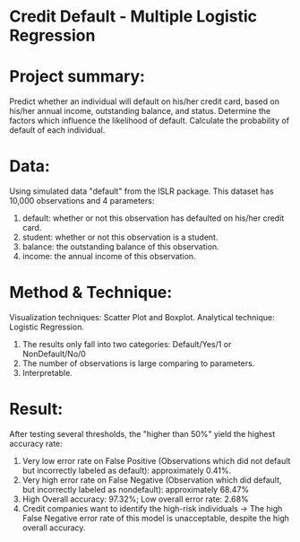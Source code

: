 # Credit Default - Multiple Logistic Regression

# Project summary:
Predict whether an individual will default on his/her credit card, based on his/her annual income, outstanding balance, and status.
Determine the factors which influence the likelihood of default.
Calculate the probability of default of each individual.

# Data:
Using simulated data "default" from the ISLR package.
This dataset has 10,000 observations and 4 parameters:
  1. default: whether or not this observation has defaulted on his/her credit card.
  2. student: whether or not this observation is a student.
  3. balance: the outstanding balance of this observation.
  4. income: the annual income of this observation.
  
# Method & Technique:
Visualization techniques: Scatter Plot and Boxplot.
Analytical technique: Logistic Regression.
  1. The results only fall into two categories: Default/Yes/1 or NonDefault/No/0
  2. The number of observations is large comparing to parameters.
  3. Interpretable.

# Result:
After testing several thresholds, the "higher than 50%" yield the highest accuracy rate:
  1. Very low error rate on False Positive (Observations which did not default but incorrectly labeled as default): approximately 0.41%.
  2. Very high error rate on False Negative (Observation which did default, but incorrectly labeled as nondefault): approximately 68.47%
  3. High Overall accuracy: 97.32%; Low overall error rate: 2.68%
  4. Credit companies want to identify the high-risk individuals -> The high False Negative error rate of this model is unacceptable, despite the high overall accuracy.
